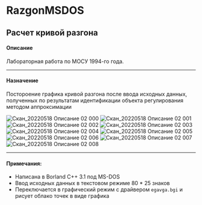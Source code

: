 # RazgonMSDOS
Расчет кривой разгона
------------
#### Описание
Лабораторная работа по МОСУ 1994-го года.

----
#### Назначение
Постороение графика кривой разгона после ввода исходных данных, полученных по результатам идентификации объекта регулирования методом аппроксимации

![Скан_20220518 Описание 02 000](https://user-images.githubusercontent.com/104857185/169672167-1aae1b26-1569-4d21-9e2c-e92ef7c161d2.png)
![Скан_20220518 Описание 02 001](https://user-images.githubusercontent.com/104857185/169672176-ce020b31-e8fa-415b-b833-17a5295f805a.png)
![Скан_20220518 Описание 02 002](https://user-images.githubusercontent.com/104857185/169672184-05c3f646-87ef-4dbb-a122-8043c82c1500.png)
![Скан_20220518 Описание 02 003](https://user-images.githubusercontent.com/104857185/169672187-f35d2670-fa9c-478d-9db9-3cbe22fb676f.png)
![Скан_20220518 Описание 02 004](https://user-images.githubusercontent.com/104857185/169672193-1442cb7a-8106-47cf-88dd-897ccc668a23.png)
![Скан_20220518 Описание 02 005](https://user-images.githubusercontent.com/104857185/169672194-8d7c862a-0977-45fe-9da2-1eed84467eb9.png)
![Скан_20220518 Описание 02 006](https://user-images.githubusercontent.com/104857185/169672197-f5460ac8-161e-4afb-ab40-49daa336f6a3.png)
![Скан_20220518 Описание 02 007](https://user-images.githubusercontent.com/104857185/169672199-08ab0d99-1a82-415d-a06b-5b57e7df4ce8.png)
![Скан_20220518 Описание 02 008](https://user-images.githubusercontent.com/104857185/169672204-a20f9f71-b0e1-4d02-acff-507606fd1066.png)


----
#### Примечания:
 - Написана в Borland C++ 3.1 под MS-DOS
 - Ввод исходных данных в текстовом режиме 80 * 25 знаков
 - Переключается в графический режим с драйвером `egavga.bgi` и рисует облако точек в виде графика
